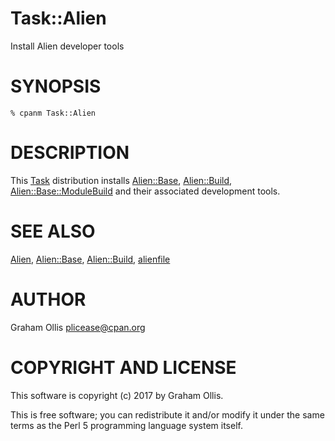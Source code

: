 # Task::Alien

Install Alien developer tools

# SYNOPSIS

    % cpanm Task::Alien

# DESCRIPTION

This [Task](https://metacpan.org/pod/Task) distribution installs [Alien::Base](https://metacpan.org/pod/Alien::Base), [Alien::Build](https://metacpan.org/pod/Alien::Build), [Alien::Base::ModuleBuild](https://metacpan.org/pod/Alien::Base::ModuleBuild) and their 
associated development tools.

# SEE ALSO

[Alien](https://metacpan.org/pod/Alien), [Alien::Base](https://metacpan.org/pod/Alien::Base), [Alien::Build](https://metacpan.org/pod/Alien::Build), [alienfile](https://metacpan.org/pod/alienfile)

# AUTHOR

Graham Ollis <plicease@cpan.org>

# COPYRIGHT AND LICENSE

This software is copyright (c) 2017 by Graham Ollis.

This is free software; you can redistribute it and/or modify it under
the same terms as the Perl 5 programming language system itself.
